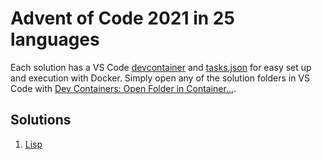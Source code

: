 # Advent of Code 2021 in 25 languages

Each solution has a VS Code [devcontainer](https://code.visualstudio.com/docs/remote/containers) and [tasks.json](https://code.visualstudio.com/docs/editor/tasks) for easy set up and execution with Docker. Simply open any of the solution folders in VS Code with [Dev Containers: Open Folder in Container...](https://marketplace.visualstudio.com/items?itemName=ms-vscode-remote.remote-containers).

## Solutions

1. [Lisp](1/main.lsp)
